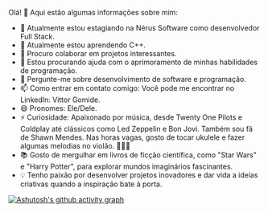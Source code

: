 Olá! 👋
Aqui estão algumas informações sobre mim:

- 🔭 Atualmente estou estagiando na Nérus Software como desenvolvedor Full Stack.
- 🌱 Atualmente estou aprendendo C++.
- 👯 Procuro colaborar em projetos interessantes.
- 🤔 Estou procurando ajuda com o aprimoramento de minhas habilidades de programação.
- 💬 Pergunte-me sobre desenvolvimento de software e programação.
- 📫 Como entrar em contato comigo: Você pode me encontrar no LinkedIn: Vittor Gomide.
- 😄 Pronomes: Ele/Dele.
- ⚡ Curiosidade: Apaixonado por música, desde Twenty One Pilots e Coldplay até clássicos como Led Zeppelin e Bon Jovi. Também sou fã de Shawn Mendes. Nas horas vagas, gosto de tocar ukulele e fazer algumas melodias no violão. 🎸🎶🎵
- 📚 Gosto de mergulhar em livros de ficção científica, como "Star Wars" e "Harry Potter", para explorar mundos imaginários fascinantes.
- 💡 Tenho paixão por desenvolver projetos inovadores e dar vida a ideias criativas quando a inspiração bate à porta.


[![Ashutosh's github activity graph](https://github-readme-activity-graph.vercel.app/graph?username=Samuel-17&bg_color=000000&color=94a2ff&line=021ca2&point=fc4dff&area=true&hide_border=true)](https://github.com/ashutosh00710/github-readme-activity-graph)
